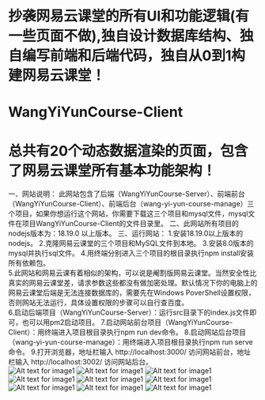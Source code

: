 # 抄袭网易云课堂的所有UI和功能逻辑(有一些页面不做),独自设计数据库结构、独自编写前端和后端代码，独自从0到1构建网易云课堂！
# WangYiYunCourse-Client
# 总共有20个动态数据渲染的页面，包含了网易云课堂所有基本功能架构！
一、网站说明： 此网站包含了后端（WangYiYunCourse-Server）、前端前台（WangYiYunCourse-Client）、前端后台（wang-yi-yun-course-manage）三个项目，如果你想运行这个网站，你需要下载这三个项目和mysql文件，mysql文件在项目WangYiYunCourse-Client的文件目录里。
二、此网站所有项目的nodejs版本为：18.19.0 以上版本。
三、运行网站：
1.安装18.19.0以上版本的nodejs。
2.克隆网易云课堂的三个项目和MySQL文件到本地。
3.安装8.0版本的mysql并执行sql文件。
4.用终端分别进入三个项目的根目录执行npm install安装所有依赖包。  
5.此网站和网易云课有着相似的架构，可以说是阉割版网易云课堂。当然安全性比真实的网易云课堂差，请求参数这些都没有做加密处理。默认情况下你的电脑上的网易云课堂后端是无法连接数据库的，需要先在Windows PoverShell设置权限，否则网站无法运行，具体设置权限的步骤可以自行查百度。  
6.启动后端项目（WangYiYunCourse-Server）：运行src目录下的index.js文件即可，也可以用pm2启动项目。
7.启动网站前台项目（WangYiYunCourse-Client）：用终端进入项目根目录执行npm run dev命令。
8.启动网站后台项目（wang-yi-yun-course-manage）：用终端进入项目根目录执行npm run serve命令。
9.打开浏览器，地址栏输入 http://localhost:3000/ 访问网站前台，地址栏输入 http://localhost:3002/ 访问网站后台。  
![Alt text for image1](/public/website-screenshot/a.png)
![Alt text for image1](/public/website-screenshot/h.png)
![Alt text for image1](/public/website-screenshot/c.jpeg)
![Alt text for image1](/public/website-screenshot/b.png)
![Alt text for image1](/public/website-screenshot/i.png)
![Alt text for image1](/public/website-screenshot/g.png)
![Alt text for image1](/public/website-screenshot/j.png)
![Alt text for image1](/public/website-screenshot/e.png)
![Alt text for image1](/public/website-screenshot/f.png)

